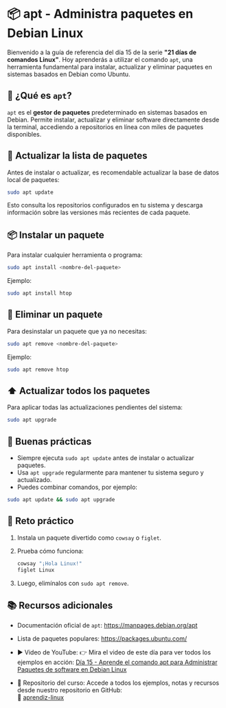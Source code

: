 # 📦 apt - Administra paquetes en Debian Linux

Bienvenido a la guía de referencia del día 15 de la serie **"21 días de comandos Linux"**. Hoy aprenderás a utilizar el comando `apt`, una herramienta fundamental para instalar, actualizar y eliminar paquetes en sistemas basados en Debian como Ubuntu.

## 🧠 ¿Qué es `apt`?

`apt` es el **gestor de paquetes** predeterminado en sistemas basados en Debian. Permite instalar, actualizar y eliminar software directamente desde la terminal, accediendo a repositorios en línea con miles de paquetes disponibles.

## 🔄 Actualizar la lista de paquetes

Antes de instalar o actualizar, es recomendable actualizar la base de datos local de paquetes:

```bash
sudo apt update
```

Esto consulta los repositorios configurados en tu sistema y descarga información sobre las versiones más recientes de cada paquete.

## 📦 Instalar un paquete

Para instalar cualquier herramienta o programa:

```bash
sudo apt install <nombre-del-paquete>
```

Ejemplo:

```bash
sudo apt install htop
```

## 🧹 Eliminar un paquete

Para desinstalar un paquete que ya no necesitas:

```bash
sudo apt remove <nombre-del-paquete>
```

Ejemplo:

```bash
sudo apt remove htop
```

## ⬆️ Actualizar todos los paquetes

Para aplicar todas las actualizaciones pendientes del sistema:

```bash
sudo apt upgrade
```

## 🎯 Buenas prácticas

- Siempre ejecuta `sudo apt update` antes de instalar o actualizar paquetes.
- Usa `apt upgrade` regularmente para mantener tu sistema seguro y actualizado.
- Puedes combinar comandos, por ejemplo:

```bash
sudo apt update && sudo apt upgrade
```

## 🧪 Reto práctico

1. Instala un paquete divertido como `cowsay` o `figlet`.
2. Prueba cómo funciona:

    ```bash
    cowsay "¡Hola Linux!"
    figlet Linux
    ```

3. Luego, elimínalos con `sudo apt remove`.

## 📚 Recursos adicionales

- Documentación oficial de `apt`: https://manpages.debian.org/apt
- Lista de paquetes populares: https://packages.ubuntu.com/

- ▶️ Video de YouTube: 👉 Mira el video de este día para ver todos los ejemplos en acción: [Día 15 - Aprende el comando apt para Administrar Paquetes de software en Debian Linux](https://youtu.be/32BBwRmkIRU)

- 📁 Repositorio del curso: Accede a todos los ejemplos, notas y recursos desde nuestro repositorio en GitHub:  
🔗 [aprendiz-linux](https://github.com/jorgearma1982/aprendiz-linux/tree/main/21_dias_comandos_basicos)
